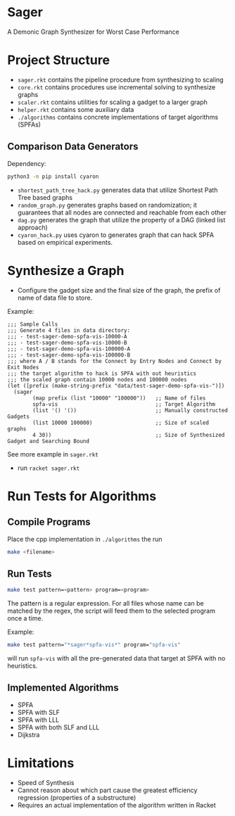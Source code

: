 # Sager
A Demonic Graph Synthesizer for Worst Case Performance

# Project Structure
- `sager.rkt` contains the pipeline procedure from synthesizing to scaling
- `core.rkt` contains procedures use incremental solving to synthesize graphs
- `scaler.rkt` contains utilities for scaling a gadget to a larger graph
- `helper.rkt` contains some auxiliary data
- `./algorithms` contains concrete implementations of target algorithms (SPFAs)

## Comparison Data Generators
Dependency:
```bash
python3 -m pip install cyaron
```
- `shortest_path_tree_hack.py` generates data that utilize Shortest Path Tree based graphs
- `random_graph.py` generates graphs based on randomization; it guarantees that all nodes are connected and reachable from each other
- `dag.py` generates the graph that utilize the property of a DAG (linked list approach)
- `cyaron_hack.py` uses cyaron to generates graph that can hack SPFA based on empirical experiments.

# Synthesize a Graph
- Configure the gadget size and the final size of the graph, the prefix of name of data file to store.

Example:

```racket
;;; Sample Calls
;;; Generate 4 files in data directory: 
;;; - test-sager-demo-spfa-vis-10000-A
;;; - test-sager-demo-spfa-vis-10000-B
;;; - test-sager-demo-spfa-vis-100000-A
;;; - test-sager-demo-spfa-vis-100000-B
;;; where A / B stands for the Connect by Entry Nodes and Connect by Exit Nodes
;;; the target algorithm to hack is SPFA with out heuristics
;;; the scaled graph contain 10000 nodes and 100000 nodes
(let ([prefix (make-string-prefix "data/test-sager-demo-spfa-vis-")])
  (sager 
        (map prefix (list "10000" "100000"))   ;; Name of files
        spfa-vis                               ;; Target Algorithm
        (list '() '())                         ;; Manually constructed Gadgets
        (list 10000 100000)                    ;; Size of scaled graphs 
        4 30))                                 ;; Size of Synthesized Gadget and Searching Bound
```
See more example in `sager.rkt`
- run `racket sager.rkt`

# Run Tests for Algorithms
## Compile Programs
Place the cpp implementation in `./algorithms` the run
```bash
make <filename>
```

## Run Tests
```bash
make test pattern=<pattern> program=<program>
```
The pattern is a regular expression. For all files whose name can be matched by the regex, the script will feed them to the selected program once a time.

Example:
```bash
make test pattern="*sager*spfa-vis*" program="spfa-vis"
```
will run `spfa-vis` with all the pre-generated data that target at SPFA with no heuristics.

## Implemented Algorithms
- SPFA
- SPFA with SLF
- SPFA with LLL
- SPFA with both SLF and LLL
- Dijkstra

# Limitations
- Speed of Synthesis
- Cannot reason about which part cause the greatest efficiency regression (properties of a substructure)
- Requires an actual implementation of the algorithm written in Racket
